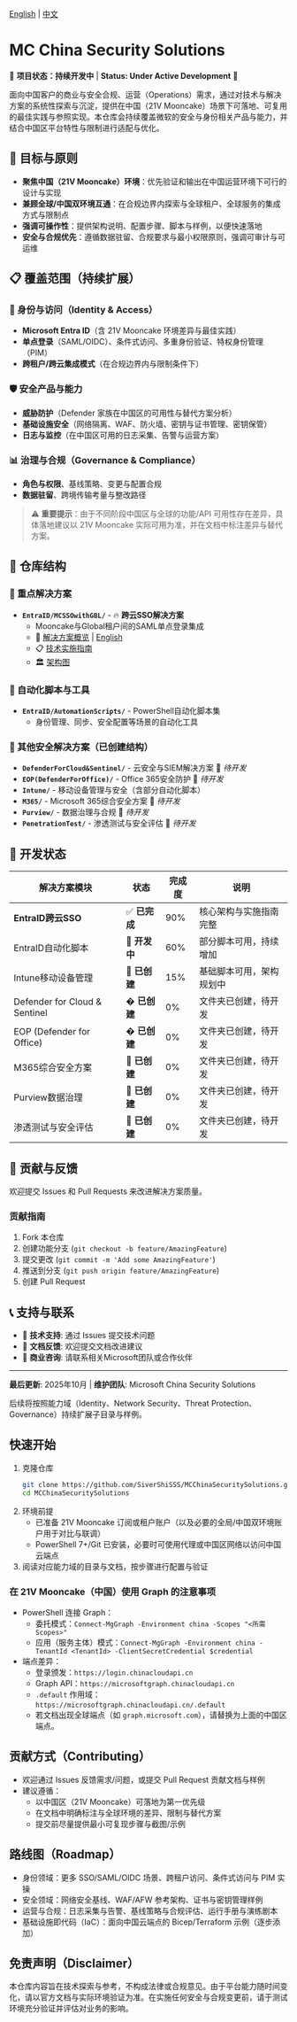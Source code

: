 [English](README.en.md) | [中文](README.md)

# MC China Security Solutions

🚧 **项目状态：持续开发中** | **Status: Under Active Development** 🚧

面向中国客户的商业与安全合规、运营（Operations）需求，通过对技术与解决方案的系统性探索与沉淀，提供在中国（21V Mooncake）场景下可落地、可复用的最佳实践与参照实现。本仓库会持续覆盖微软的安全与身份相关产品与能力，并结合中国区平台特性与限制进行适配与优化。

## 🎯 目标与原则
- **聚焦中国（21V Mooncake）环境**：优先验证和输出在中国运营环境下可行的设计与实现
- **兼顾全球/中国双环境互通**：在合规边界内探索与全球租户、全球服务的集成方式与限制点
- **强调可操作性**：提供架构说明、配置步骤、脚本与样例，以便快速落地
- **安全与合规优先**：遵循数据驻留、合规要求与最小权限原则，强调可审计与可运维

## 📋 覆盖范围（持续扩展）

### 🔐 身份与访问（Identity & Access）
- **Microsoft Entra ID**（含 21V Mooncake 环境差异与最佳实践）
- **单点登录**（SAML/OIDC）、条件式访问、多重身份验证、特权身份管理（PIM）
- **跨租户/跨云集成模式**（在合规边界内与限制条件下）

### 🛡️ 安全产品与能力
- **威胁防护**（Defender 家族在中国区的可用性与替代方案分析）
- **基础设施安全**（网络隔离、WAF、防火墙、密钥与证书管理、密钥保管）
- **日志与监控**（在中国区可用的日志采集、告警与运营方案）

### 📊 治理与合规（Governance & Compliance）
- **角色与权限**、基线策略、变更与配置合规
- **数据驻留**、跨境传输考量与整改路径

> ⚠️ **重要提示**：由于不同阶段中国区与全球的功能/API 可用性存在差异，具体落地建议以 21V Mooncake 实际可用为准，并在文档中标注差异与替代方案。

## 📁 仓库结构

### 🌟 重点解决方案
- **`EntraID/MCSSOwithGBL/`** - 🔥 **跨云SSO解决方案**
  - Mooncake与Global租户间的SAML单点登录集成
  - 📖 [解决方案概览](EntraID/MCSSOwithGBL/Solution-Overview.md) | [English](EntraID/MCSSOwithGBL/Solution-Overview.en.md)
  - 📋 [技术实施指南](EntraID/MCSSOwithGBL/MC-Mooncake-SSO-with-Global-Tenant-SAML.md)
  - 🏛️ [架构图](EntraID/MCSSOwithGBL/assets/upstream-view.png)

### 🔧 自动化脚本与工具
- **`EntraID/AutomationScripts/`** - PowerShell自动化脚本集
  - 身份管理、同步、安全配置等场景的自动化工具

### 🚀 其他安全解决方案（已创建结构）
- **`DefenderForCloud&Sentinel/`** - 云安全与SIEM解决方案 📂 *待开发*
- **`EOP(DefenderForOffice)/`** - Office 365安全防护 📂 *待开发*
- **`Intune/`** - 移动设备管理与安全（含部分自动化脚本）
- **`M365/`** - Microsoft 365综合安全方案 📂 *待开发*
- **`Purview/`** - 数据治理与合规 📂 *待开发*
- **`PenetrationTest/`** - 渗透测试与安全评估 📂 *待开发*

## 🚧 开发状态

| 解决方案模块 | 状态 | 完成度 | 说明 |
|-------------|-----|-------|-----|
| **EntraID跨云SSO** | ✅ **已完成** | 90% | 核心架构与实施指南完整 |
| EntraID自动化脚本 | 🔄 **开发中** | 60% | 部分脚本可用，持续增加 |
| Intune移动设备管理 | 📂 **已创建** | 15% | 基础脚本可用，架构规划中 |
| Defender for Cloud & Sentinel | � **已创建** | 0% | 文件夹已创建，待开发 |
| EOP (Defender for Office) | � **已创建** | 0% | 文件夹已创建，待开发 |
| M365综合安全方案 | 📂 **已创建** | 0% | 文件夹已创建，待开发 |
| Purview数据治理 | 📂 **已创建** | 0% | 文件夹已创建，待开发 |
| 渗透测试与安全评估 | 📂 **已创建** | 0% | 文件夹已创建，待开发 |

## 🤝 贡献与反馈

欢迎提交 Issues 和 Pull Requests 来改进解决方案质量。

### 贡献指南
1. Fork 本仓库
2. 创建功能分支 (`git checkout -b feature/AmazingFeature`)
3. 提交更改 (`git commit -m 'Add some AmazingFeature'`)
4. 推送到分支 (`git push origin feature/AmazingFeature`)
5. 创建 Pull Request

## 📞 支持与联系

- 📧 **技术支持**: 通过 Issues 提交技术问题
- 📖 **文档反馈**: 欢迎提交文档改进建议
- 🔗 **商业咨询**: 请联系相关Microsoft团队或合作伙伴

---

**最后更新**: 2025年10月 | **维护团队**: Microsoft China Security Solutions

后续将按照能力域（Identity、Network Security、Threat Protection、Governance）持续扩展子目录与样例。

## 快速开始
1. 克隆仓库
   ```bash
   git clone https://github.com/SiverShiSSS/MCChinaSecuritySolutions.git
   cd MCChinaSecuritySolutions
   ```
2. 环境前提
   - 已准备 21V Mooncake 订阅或租户账户（以及必要的全局/中国双环境账户用于对比与联调）
   - PowerShell 7+/Git 已安装，必要时可使用代理或中国区网络以访问中国云端点
3. 阅读对应能力域的目录与文档，按步骤进行配置与验证

### 在 21V Mooncake（中国）使用 Graph 的注意事项
- PowerShell 连接 Graph：
  - 委托模式：`Connect-MgGraph -Environment china -Scopes "<所需Scopes>"`
  - 应用（服务主体）模式：`Connect-MgGraph -Environment china -TenantId <TenantId> -ClientSecretCredential $credential`
- 端点差异：
  - 登录颁发：`https://login.chinacloudapi.cn`
  - Graph API：`https://microsoftgraph.chinacloudapi.cn`
  - `.default` 作用域：`https://microsoftgraph.chinacloudapi.cn/.default`
  - 若文档出现全球端点（如 `graph.microsoft.com`），请替换为上面的中国区端点。

## 贡献方式（Contributing）
- 欢迎通过 Issues 反馈需求/问题，或提交 Pull Request 贡献文档与样例
- 建议遵循：
  - 以中国区（21V Mooncake）可落地为第一优先级
  - 在文档中明确标注与全球环境的差异、限制与替代方案
  - 提交前尽量提供最小可复现步骤与截图/示例

## 路线图（Roadmap）
- 身份领域：更多 SSO/SAML/OIDC 场景、跨租户访问、条件式访问与 PIM 实操
- 安全领域：网络安全基线、WAF/AFW 参考架构、证书与密钥管理样例
- 运营与合规：日志采集与告警、基线策略与合规评估、运行手册与演练剧本
- 基础设施即代码（IaC）：面向中国云端点的 Bicep/Terraform 示例（逐步添加）

## 免责声明（Disclaimer）
本仓库内容旨在技术探索与参考，不构成法律或合规意见。由于平台能力随时间变化，请以官方文档与实际环境验证为准。在实施任何安全与合规变更前，请于测试环境充分验证并评估对业务的影响。

